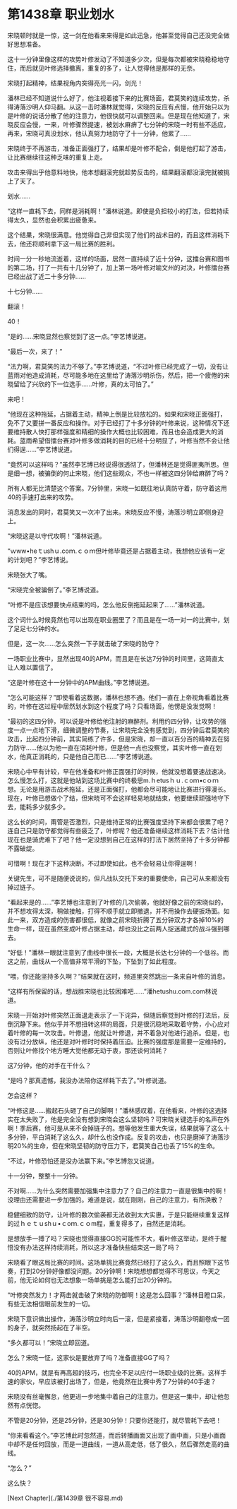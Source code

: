 # 第1438章 职业划水

宋晓顿时就是一惊，这一剑在他看来来得是如此迅急，他甚至觉得自己还没完全做好思想准备。

这十一分钟里像这样的攻势叶修发动了不知道多少次，但是每次都被宋晓稳稳地守住，而后就见叶修选择撤离，重复的多了，让人觉得他是那样的无奈。

宋晓打起精神，结果视角内突得亮光一闪，剑光！

潘林已经不知道说什么好了，他注视着接下来的比赛场面，君莫笑的连续攻势，杀得涛落沙明人仰马翻。从这一击时潘林就觉得，宋晓的反应有点慢，他开始只以为是叶修的说话分散了他的注意力，他很快就可以调整回来。但是现在他知道了，宋晓反应会慢，一来，叶修骤然提速，被划水麻痹了七分钟的宋晓一时有些不适应，再来，宋晓可真没划水，他认真努力地防守了十一分钟，他累了……

宋晓终于不再游击，准备正面强打了，结果却是叶修不配合，倒是他打起了游击，让比赛继续往这种乏味的重复上走。

攻击来得出乎他意料地快，他本想翻滚完就趁势反击的，结果翻滚都没滚完就被挑上了天了。

划水……

“这样一直耗下去，同样是消耗啊！”潘林说道。即使是负担较小的打法，但若持续得太久，显然也会积累出疲惫来。

这个结果，宋晓很满意。他觉得自己非但实现了他们的战术目的，而且这样消耗下去，他还将顺利拿下这一局比赛的胜利。

时间一分一秒地流逝着，这样的场面，居然一直持续了近十分钟，这擂台赛和图书的第二场，打了一共有十几分钟了，加上第一场叶修对喻文州的对决，叶修擂台赛已经出战了近二十多分钟……

十七分钟……

翻滚！

40！

“是的……宋晓显然也察觉到了这一点。”李艺博说道。

“最后一次，来了！”

“法力啊，君莫笑的法力不够了。”李艺博说道，“不过叶修已经完成了一切，没有让蓝雨对他造成消耗，尽可能多地在这里给了涛落沙明杀伤，然后，把一个疲倦的宋晓留给了兴欣的下一位选手……叶修，真的太可怕了。”

来吧！

“他现在这种拖延，占据着主动，精神上倒是比较放松的。如果和宋晓正面强打，免不了又要拼一番反应和操作。对于已经打了十多分钟的叶修来说，这种情况下还要维持散人快打那样强度和精细的操作大概也比较困难，而且也会造成更大的消耗。蓝雨希望借擂台赛对叶修多做消耗的目的已经十分明显了，叶修当然不会让他们得逞……”李艺博说道。

“竟然可以这样吗？”虽然李艺博已经说得很透彻了，但潘林还是觉得匪夷所思。但是细一想，被骗倒的何止宋晓，他们这些观众，不也一样被这四分钟给麻醉了吗？

所有人都无比清楚这个答案。7分钟里，宋晓一如既往地认真防守着，防守着这用40的手速打出来的攻势。

消息发出的同时，君莫笑又一次冲了出来。宋晓反应不慢，涛落沙明立即侧身迎上。

“宋晓这是以守代攻啊！”潘林说道。

“ｗww•heｔushｕ.coｍ.ｃｏｍ但叶修毕竟还是占据着主动，我想他应该有一定的计划吧？”李艺博说。

宋晓张大了嘴。

“宋晓完全被骗倒了。”李艺博说道。

“叶修不是应该想要快点结束的吗，怎么他反倒拖延起来了……”潘林说道。

这个词什么时候竟然也可以出现在职业圈里了？而且是在一场一对一的比赛中，划了足足七分钟的水。

但是，这一次……怎么突然一下子就击破了宋晓的防守？

一场职业比赛中，显然出现40的APM，而且是在长达7分钟的时间里，这简直太让人难以置信了。

“这是叶修在这十一分钟中的APM曲线。”李艺博说道。

“怎么可能这样？”即使看着这数据，潘林也想不通。他们一直在上帝视角看着比赛的，叶修在这过程中居然划水到这个程度了吗？只看场面，他愣是没发觉啊！

“最初的这四分钟，可以说是叶修给他注射的麻醉剂。利用约四分钟，让攻势的强度一点一点地下滑，细微调整的节奏，让宋晓完全没有感觉到，四分钟后君莫笑的攻击，比起四分钟前，其实简练了许多，但是宋晓，却一直以百分百的精神去在努力防守……他以为他一直在消耗叶修，但是他一点也没察觉，其实叶修一直在划水，他真正消耗的，只是他自己而已……”李艺博说道。

宋晓心中早有计较，早在他准备和叶修正面强打的时候，他就没想着要速战速决。怎么慢怎么打，这就是他站到这场比赛中的终极思m.ｈetusｈｕ.ｃoｍ•cｏｍ想。无论是用游击战术拖延，还是正面强打，他都会尽可能地让比赛进行得漫长。现在，叶修已想做个了结，但宋晓可不会这样轻易地就结束，他要继续顽强地守下去，能耗多少就多少。

这么长的时间，甭管是否激烈，只是维持正常的比赛强度坚持下来都会很累了吧？连自己只是防守都觉得有些疲乏了，叶修呢？他还准备继续这样消耗下去？估计他现在也是骑虎难下了吧？他一定没想到自己在这样的打法下居然坚持了十多分钟都不露破绽。

可惜啊！现在才下这种决断。不过即使如此，也不会轻易让你得逞啊！

关键先生，可不是随便说说的，但凡战队交托下来的重要使命，自己可从来都没有掉过链子。

“看起来是的……”李艺博也注意到了叶修的几次偷袭，他就好像之前的宋晓似的，并不想攻得太深，稍做接触，打得不顺手就立即撤退，并不用操作去硬扳场面。如此一来，双方造成的伤害都很低，就像之前宋晓折腾了五分钟双方才各掉10%的生命一样，现在虽然变成叶修占据主动，却也没比之前两人捉迷藏式的战斗强到哪去。

“好低！”潘林一眼就注意到了曲线中很长一段，大概是长达七分钟的一个低谷。而这之前，曲线从一个高值非常平滑的下坠，下坠到了如此程度。

“喂，你还能坚持多久啊？”结果就在这时，频道里突然跳出一条来自叶修的消息。

“这样有所保留的话，想战胜宋晓也比较困难吧……”潘hetushu.com.com林说道。

宋晓一开始对叶修突然正面退走表示了一下诧异，但随后察觉到叶修的打法后，反倒沉静下来。他似乎并不想扭转这样的局面，只是很沉稳地采取着守势，小心应对着叶修的每一次攻击。叶修退，他就让叶修退，并不着急对他进行追杀。但是，也没有过分放纵，他还是对叶修时时保持着压迫。比赛的强度那是需要一定维持的，否则让叶修找个地方睡大觉他都无动于衷，那还谈何消耗？

这7分钟，他的对手在干什么？

“是吗？那真遗憾，我没办法陪你这样耗下去了。”叶修说道。

怎会这样？

“叶修这是……搬起石头砸了自己的脚啊！”潘林感叹着，在他看来，叶修的这选择实在太失败了，他是完全没有想到宋晓会这么坚韧吗？可宋晓关键选手的名声在外啊！季后赛，他可是从来不会掉链子的。想等他发生重大失误，结果就等了这么十多分钟，平白消耗了这么久，却什么也没作成。反复的攻击，也只是磨掉了涛落沙明20%的生命，但在宋晓坚韧的防守压力下，君莫笑自己也丢了15%的生命。

“不过，叶修恐怕还是没办法赢下来。”李艺博忽又说道。

十一分钟，整整十一分钟。

不对啊……为什么突然需要加强集中注意力了？自己的注意力一直是很集中的啊！没理由还需要进一步加强的。难道是说，就在刚刚，自己的注意力，有所涣散？

稳健细致的防守，让叶修的数次偷袭都无法收到太大实惠，于是只能继续重复这样的过ｈｅｔｕshｕ•ｃoｍ.ｃｏm程，重复得多了，自然还是消耗。

是想放手一搏了吗？宋晓也觉得直接GG的可能性不大，看叶修这举动，是终于醒悟没有办法这样持续消耗，所以这才准备快些结束这一局了吗？

宋晓看了眼这局比赛的时间。这场单挑比赛竟然已经打了这么久，而且照眼下这节奏，打到20分钟好像都没问题。20分钟啊！宋晓想想都觉得不可思议，今天之前，他无论如何也无法想象一场单挑是怎么能打出20分钟的。

“叶修突然发力！才两击就击破了宋晓的防御啊！这是怎么回事？”潘林目瞪口呆，有些无法相信眼前发生的一切。

宋晓下意识做出操作，涛落沙明立时向后一滚，但是紧接着，涛落沙明翻卷成一团的身子，就突然扬起在了半空。

“多久都可以！”宋晓立即回道。

怎么？宋晓一怔，这家伙是要放弃了吗？准备直接GG了吗？

40的APM，就是有再高超的技巧，也完全不足以应付一场职业级的比赛。这样手速的家伙，早应该被打出场了，但是，他竟然在比赛中秀了7分钟的40手速？

宋晓没有丝毫懈怠，他更进一步地集中着自己的注意力。但是这一集中，却让他忽然有点恍惚。

不管是20分钟，还是25分钟，还是30分钟！只要你还能打，就尽管耗下去吧！

“你来看看这个。”李艺博此时忽然道，而后转播画面又出现了画中画，只是小画面中却不是任何回放，而是一道曲线，一道从高走低，低了很久，然后骤然走高的曲线。

“怎么？”

这么快？



[Next Chapter](./第1439章 很不容易.md)